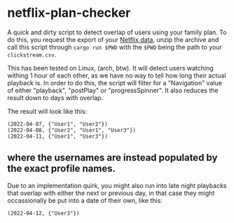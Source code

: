 # netflix-plan-checker

A quick and dirty script to detect overlap of users using your family plan. To do this, you request the export of your [Netflix data](https://www.netflix.com/account/getmyinfo), unzip the archive and call this script through `cargo run $PWD` with the `$PWD` being the path to your `clickstream.csv`.

This has been tested on Linux, (arch, btw). It will detect users watching withing 1 hour of each other, as we have no way to tell how long their actual playback is. In order to do this, the script will filter for a "Navigation" value of either "playback", "postPlay" or "progressSpinner". It also reduces the result down to days with overlap.

The result will look like this:

```
(2022-04-07, {"User1", "User2"})
(2022-04-08, {"User2", "User1", "User3"})
(2022-04-11, {"User1", "User3"})
``` 
where the usernames are instead populated by the exact profile names.
---
Due to an implementation quirk, you might also run into late night playbacks that overlap with either the next or previous day, in that case they might occassionally be put into a date of their own, like this:
```
(2022-04-12, {"User3"})
```
